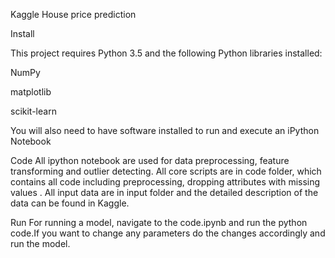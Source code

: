Kaggle House price prediction


Install

This project requires Python 3.5 and the following Python libraries installed:

NumPy

matplotlib

scikit-learn


You will also need to have software installed to run and execute an iPython Notebook


Code
All ipython notebook are used for data preprocessing, feature transforming and outlier detecting. All core scripts are in code folder, which contains all code including preprocessing, dropping attributes with missing values . All input data are in input folder and the detailed description of the data can be found in Kaggle.


Run
For running a model, navigate to the code.ipynb and run the python code.If you want to change any parameters do the changes accordingly and run the model.
